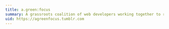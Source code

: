 ```yaml
---
title: a.green:focus
summary: A grassroots coalition of web developers working together to reduce our industry’s impact on the environment.
uid: https://agreenfocus.tumblr.com
---
```

